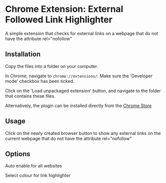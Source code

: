 Chrome Extension: External Followed Link Highlighter
====================================================

A simple extension that checks for external links on a webpage that do not have the attribute rel="nofollow"

## Installation

Copy the files into a folder on your computer.

In Chrome, navigate to `chrome://extensions/`. Make sure the 'Developer mode' checkbox has been ticked.

Click on the 'Load unpackaged extension' button, and navigate to the folder that contains these files.

Alternatively, the plugin can be installed directly from the <a href="https://chrome.google.com/webstore/detail/external-followed-link-hi/ldppbkmjichlgoknicpibbekkajojclb">Chrome Store</a>

## Usage

Click on the newly created browser button to show any external links on the current webpage that do not have the attribute rel="nofollow"

## Options

Auto enable for all websites

Select colour for link highlighter
